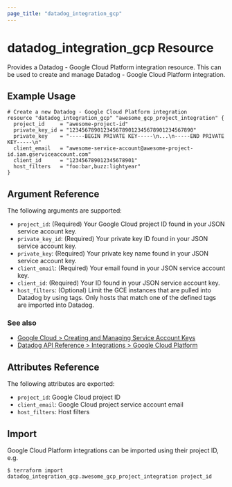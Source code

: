 ```yaml
---
page_title: "datadog_integration_gcp"
---
```


# datadog_integration_gcp Resource

Provides a Datadog - Google Cloud Platform integration resource. This can be used to create and manage Datadog - Google Cloud Platform integration.

## Example Usage

```hcl
# Create a new Datadog - Google Cloud Platform integration
resource "datadog_integration_gcp" "awesome_gcp_project_integration" {
  project_id     = "awesome-project-id"
  private_key_id = "1234567890123456789012345678901234567890"
  private_key    = "-----BEGIN PRIVATE KEY-----\n...\n-----END PRIVATE KEY-----\n"
  client_email   = "awesome-service-account@awesome-project-id.iam.gserviceaccount.com"
  client_id      = "123456789012345678901"
  host_filters   = "foo:bar,buzz:lightyear"
}
```

## Argument Reference

The following arguments are supported:

-   `project_id`: (Required) Your Google Cloud project ID found in your JSON service account key.
-   `private_key_id`: (Required) Your private key ID found in your JSON service account key.
-   `private_key`: (Required) Your private key name found in your JSON service account key.
-   `client_email`: (Required) Your email found in your JSON service account key.
-   `client_id`: (Required) Your ID found in your JSON service account key.
-   `host_filters`: (Optional) Limit the GCE instances that are pulled into Datadog by using tags. Only hosts that match one of the defined tags are imported into Datadog.

### See also

-   [Google Cloud > Creating and Managing Service Account Keys](https://cloud.google.com/iam/docs/creating-managing-service-account-keys)
-   [Datadog API Reference > Integrations > Google Cloud Platform](https://docs.datadoghq.com/api/v1/gcp-integration/)

## Attributes Reference

The following attributes are exported:

-   `project_id`: Google Cloud project ID
-   `client_email`: Google Cloud project service account email
-   `host_filters`: Host filters

## Import

Google Cloud Platform integrations can be imported using their project ID, e.g.

```
$ terraform import datadog_integration_gcp.awesome_gcp_project_integration project_id
```
